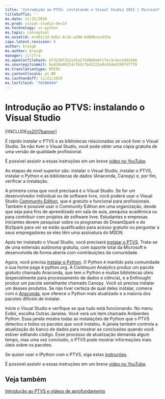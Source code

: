 ```yaml
---
title: 'Introdução ao PTVS: instalando o Visual Studio 2015 | Microsoft Docs'
titleSuffix: ''
ms.date: 11/15/2016
ms.prod: visual-studio-dev14
ms.technology: vs-python
ms.topic: conceptual
ms.assetid: ec491c1d-bdb2-4c2b-a390-bd808cec635a
caps.latest.revision: 6
author: kraigb
ms.author: kraigb
manager: jillfra
ms.openlocfilehash: 073230f2b2a35a27540b9a67cfec3c4ace502eb8
ms.sourcegitcommit: bad28e99214cf62cfbd1222e8cb5ded1997d7ff0
ms.translationtype: MTE95
ms.contentlocale: pt-BR
ms.lasthandoff: 11/21/2019
ms.locfileid: "74300494"
---
```

# <a name="getting-started-with-ptvs-setting-up-visual-studio"></a>Introdução ao PTVS: instalando o Visual Studio

[!INCLUDE[vs2017banner](../includes/vs2017banner.md)]

É rápido instalar o PTVS e as bibliotecas relacionadas se você tiver o Visual Studio. Se não tiver o Visual Studio, você pode obter uma cópia gratuita de uma versão de qualidade profissional.

É possível assistir a essas instruções em um breve [vídeo no YouTube](https://www.youtube.com/watch?v=_okUV47eM5c&list=PLReL099Y5nRdLgGAdrb_YeTdEnd23s6Ff&index=1).

As etapas de nível superior são: instalar o Visual Studio, instalar o PTVS, instalar o Python e as bibliotecas de dados (Anaconda, Canopy) e, por fim, verificar a instalação.

A primeira coisa que você precisará é o Visual Studio. Se for um desenvolvedor individual ou de software livre, você poderá usar o Visual Studio [Community Edition](https://www.visualstudio.com/products/visual-studio-community-vs), que é gratuito e funcional para profissionais. Também é possível usar o Community Edition em uma organização, desde que seja para fins de aprendizado em sala de aula, pesquisa acadêmica ou para contribuir com projetos de software livre. Estudantes e empresas iniciantes devem pesquisar sobre os programas do DreamSpark e do BizSpark para ver se estão qualificados para acesso gratuito ou perguntar a seus empregadores se eles têm uma assinatura do MSDN.

Após ter instalado o Visual Studio, você precisará [instalar o PTVS](https://archive.codeplex.com/?p=pytools). Trata-se de uma extensão autônoma gratuita, com suporte total da Microsoft e desenvolvida de forma aberta com contribuições da comunidade.

Agora, você precisa [instalar o Python](https://www.python.org/download/). O Python é mantido pela comunidade e sua home page é python.org. A Continuum Analytics produz um pacote gratuito chamado Anaconda, que tem o Python e muitas bibliotecas úteis (especialmente para processamento de dados e ciência), e a Enthought produz um pacote semelhante chamado Canopy. Você só precisa instalar um desses produtos. Se não tiver certeza de qual deles instalar, comece com o [Anaconda](https://www.continuum.io/downloads), que oferece o Python mais atualizado e a maioria dos pacotes difíceis de instalar.

Inicie o Visual Studio e verifique se que tudo está funcionando. No menu Exibir, escolha Outras Janelas. Você verá um item chamado Ambientes Python. Essa janela mostra todas as instalações de Python que o PTVS detectou e todos os pacotes que você instalou. A janela também controla a atualização do banco de dados para mostrar as conclusões quando você estiver editando código. Esse processo de atualização demanda algum tempo, mas uma vez concluído, o PTVS pode mostrar informações mais úteis sobre os pacotes.

Se quiser usar o IPython com o PTVS, siga estas [instruções](https://archive.codeplex.com/?p=pytools).

É possível assistir a essas instruções em um breve [vídeo no YouTube](https://www.youtube.com/watch?v=_okUV47eM5c&list=PLReL099Y5nRdLgGAdrb_YeTdEnd23s6Ff&index=1).

## <a name="see-also"></a>Veja também

[Introdução ao PTVS e vídeos de aprofundamento](https://www.youtube.com/playlist?list=PLReL099Y5nRdLgGAdrb_YeTdEnd23s6Ff)
